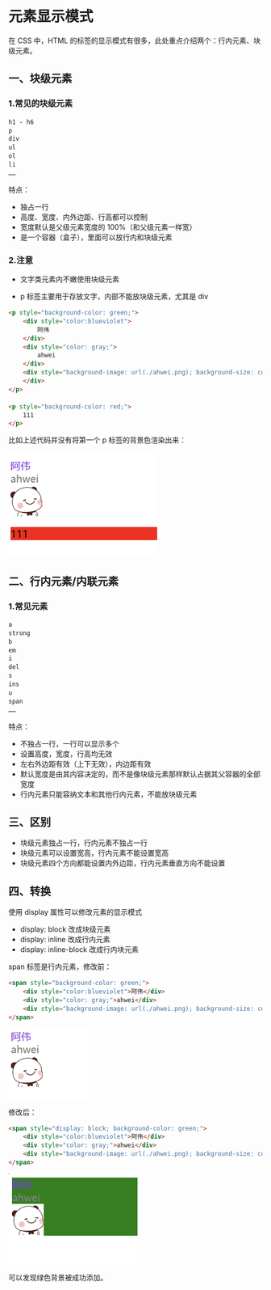 # 元素显示模式

在 CSS 中，HTML 的标签的显示模式有很多，此处重点介绍两个：行内元素、块级元素。

## 一、块级元素

### 1.常见的块级元素

```html
h1 - h6
p
div
ul
ol
li
……
```

特点：

- 独占一行
- 高度、宽度、内外边距、行高都可以控制
- 宽度默认是父级元素宽度的 100%（和父级元素一样宽）
- 是一个容器（盒子），里面可以放行内和块级元素

### 2.注意

- 文字类元素内不嫩使用块级元素

- p 标签主要用于存放文字，内部不能放块级元素，尤其是 div

```html
<p style="background-color: green;">
	<div style="color:blueviolet">
        阿伟
	</div>
	<div style="color: gray;">
        ahwei
	</div>
	<div style="background-image: url(./ahwei.png); background-size: contain; width: 50px; height: 50px;">
	</div>
</p>

<p style="background-color: red;">
    111
</p>
```

 比如上述代码并没有将第一个 p 标签的背景色渲染出来：

![p标签内放div标签](./pic/p标签内放div标签.png)

## 二、行内元素/内联元素

### 1.常见元素

```html
a
strong
b
em
i
del
s
ins
u
span
……
```

特点：

- 不独占一行，一行可以显示多个
- 设置高度，宽度，行高均无效
- 左右外边距有效（上下无效），内边距有效
- 默认宽度是由其内容决定的，而不是像块级元素那样默认占据其父容器的全部宽度
- 行内元素只能容纳文本和其他行内元素，不能放块级元素

## 三、区别

- 块级元素独占一行，行内元素不独占一行
- 块级元素可以设置宽高，行内元素不能设置宽高
- 块级元素四个方向都能设置内外边距，行内元素垂直方向不能设置

## 四、转换

使用 display 属性可以修改元素的显示模式

- display: block 改成块级元素
- display: inline 改成行内元素
- display: inline-block 改成行内块元素

span 标签是行内元素，修改前：

```html
<span style="background-color: green;">
    <div style="color:blueviolet">阿伟</div>
    <div style="color: gray;">ahwei</div>
    <div style="background-image: url(./ahwei.png); background-size: contain; width: 50px; height: 50px;"></div>
</span>
```

![修改前](./pic/修改前.png)

修改后：

```html
<span style="display: block; background-color: green;">
    <div style="color:blueviolet">阿伟</div>
    <div style="color: gray;">ahwei</div>
    <div style="background-image: url(./ahwei.png); background-size: contain; width: 50px; height: 50px;"></div>
</span>
```

![修改后](./pic/修改后.png)

可以发现绿色背景被成功添加。
